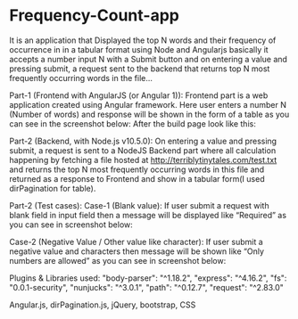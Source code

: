 # Frequency-Count-app
It is an application that Displayed the top N words and their frequency of occurrence in in a tabular format using Node and Angularjs basically it accepts a number input N with a Submit button and on entering a value and pressing submit, a request sent to the backend that returns top N most frequently occurring words in the file...

Part-1 (Frontend with AngularJS (or Angular 1)):
Frontend part is a web application created using Angular framework. Here user enters a number N (Number of words) and response will be shown in the form of a table as you can see in the screenshot below:
        After the build page look like this:

 


Part-2 (Backend, with Node.js v10.5.0):
On entering a value and pressing submit, a request is sent to a NodeJS Backend part where all calculation happening by fetching a file hosted at http://terriblytinytales.com/test.txt and returns the top N most frequently occurring words in this file and returned as a response to Frontend and show in a tabular form(I used dirPagination for table).


Part-2 (Test cases):
Case-1 (Blank value):
If user submit a request with blank field in input field then a message will be displayed like “Required” as you can see in screenshot below:
 
Case-2 (Negative Value / Other value like character):
If user submit a negative value and characters then message will be shown like “Only numbers are allowed” as you can see in screenshot below:

 
Plugins & Libraries used:
    "body-parser": "^1.18.2",
    "express": "^4.16.2",
    "fs": "0.0.1-security",
    "nunjucks": "^3.0.1",
    "path": "^0.12.7",
    "request": "^2.83.0"

Angular.js, dirPagination.js, jQuery, bootstrap, CSS
